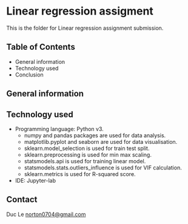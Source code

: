# Linear regression assigment
This is the folder for Linear regression assignment submission. 

## Table of Contents
* General information
* Technology used
* Conclusion

## General information

## Technology used
* Programming language: Python v3.
  * numpy and pandas packages are used for data analysis.
  * matplotlib.pyplot and seaborn are used for data visualisation.
  * sklearn.model_selection is used for train test split.
  * sklearn.preprocessing is used for min max scaling.
  * statsmodels.api is used for training linear model.
  * statsmodels.stats.outliers_influence is used for VIF calculation.
  * sklearn.metrics is used for R-squared score.
* IDE: Jupyter-lab

## Contact
Duc Le
norton0704@gmail.com
